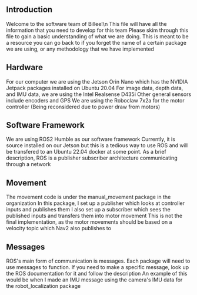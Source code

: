 ## Introduction
Welcome to the software team of Billee!\n
This file will have all the information that you need to develop for this team
Please skim through this file to gain a basic understanding of what we are doing.
This is meant to be a resource you can go back to if you forget the name of a certain package we are using, or any methodology that we have implemented

## Hardware
For our computer we are using the Jetson Orin Nano which has the NVIDIA Jetpack packages installed on Ubuntu 20.04
For image data, depth data, and IMU data, we are using the Intel Realsense D435i
Other general sensors include encoders and GPS
We are using the Roboclaw 7x2a for the motor controller (Being reconsidered due to power draw from motors)

## Software Framework
We are using ROS2 Humble as our software framework
Currently, it is source installed on our Jetson but this is a tedious way to use ROS and will be transfered to an Ubuntu 22.04 docker at some point.
As a brief description, ROS is a publisher subscriber architecture communicating through a network

## Movement
The movement code is under the manual_movement package in the organization
In this package, I set up a publisher which looks at controller inputs and publishes them
I also set up a subscriber which sees the published inputs and transfers them into motor movement
This is not the final implementation, as the motor movements should be based on a velocity topic which Nav2 also publishes to

## Messages
ROS's main form of communication is messages. Each package will need to use messages to function.
If you need to make a specific message, look up the ROS documentation for it and follow the description
An example of this would be when I made an IMU message using the camera's IMU data for the robot_localization package

